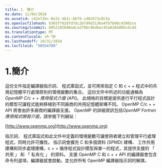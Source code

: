 ```yaml
---
title: 1. 簡介
ms.date: 11/04/2016
ms.assetid: c42e72bc-0e31-4b1c-b670-cd82673c0c5a
ms.openlocfilehash: b365ff828fd7dc2b7d9d3136a4fbfb68c43902ce
ms.sourcegitcommit: 6052185696adca270bc9bdbec45a626dd89cdcdd
ms.translationtype: MT
ms.contentlocale: zh-TW
ms.lasthandoff: 10/31/2018
ms.locfileid: "50554709"
---
```

# <a name="1-introduction"></a>1.簡介

這份文件指定編譯器指示詞、 程式庫函式，並可用來指定 C 和 c + + 程式中的共用記憶體平行處理原則的環境變數的集合。 這份文件中所述的功能通稱為*OpenMP C/c + + 應用程式介面 (API)*。 此規格的目標是提供進行平行程式設計的模型可讓程式能夠移植到不同廠商的共用記憶體架構不同。 OpenMP C/c + + API 將會由許多廠商的編譯器支援。 OpenMP 的詳細資訊包括*OpenMP Fortran 應用程式開發介面*，請參閱下列網站：

[http://www.openmp.org](http://www.openmp.org)

指示詞、 程式庫函式和此文件中定義的環境變數可讓使用者建立和管理平行處理程式，同時允許可攜性。 指示詞會擴充 C 和多個資料 (SPMD) 建構、 工作共用建構和同步處理建構，c + + 循序程式設計模型與單一的程式，其提供支援的 「 共用 」 和 「 私有化 」 的資料。 支援 OpenMP C 和 c + + API 的編譯器會包含命令列選項，編譯器就會啟動，並允許所有 OpenMP 編譯器指示詞的解譯。